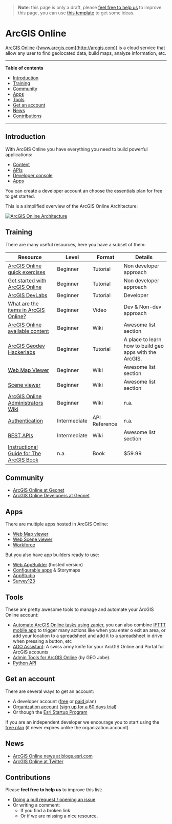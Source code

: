 > **Note**: this page is only a draft, please [feel free to help us](#contributions) to improve this page, you can use [this template](https://github.com/esri-es/awesome-arcgis/blob/master/RESOURCE_PAGE_TEMPLATE.md) to get some ideas.

# ArcGIS Online
[ArcGIS Online](http://www.esri.com/software/arcgis/arcgisonline)
([www.arcgis.com](http://arcgis.com)) is a cloud service that allow any user to
find geolocated data, build maps, analyze information, etc.

---

<!-- START doctoc generated TOC please keep comment here to allow auto update -->
<!-- DON'T EDIT THIS SECTION, INSTEAD RE-RUN doctoc TO UPDATE -->
**Table of contents**

- [Introduction](#introduction)
- [Training](#training)
- [Community](#community)
- [Apps](#apps)
- [Tools](#tools)
- [Get an account](#get-an-account)
- [News](#news)
- [Contributions](#contributions)

<!-- END doctoc generated TOC please keep comment here to allow auto update -->

---

## Introduction
With ArcGIS Online you have everything you need to build powerful applications:
* [Content](content/README.md)
* [APIs](rest-apis/ready-to-use-services/README.md)
* [Developer console](developer-console/README.md)
* [Apps](#Apps)

You can create a developer account an choose the essentials plan for free to get started.

This is a simplified overview of the ArcGIS Online Architecture:

[![ArcGIS Online Architecture](https://docs.google.com/drawings/d/1w7QLl1m2OKbJEDVax1nnuxIyyidHkKXuah7rxqlx3LM/pub?w=860&h=601)](https://docs.google.com/drawings/d/1w7QLl1m2OKbJEDVax1nnuxIyyidHkKXuah7rxqlx3LM/edit?usp=sharing)

## Training
There are many useful resources, here you have a subset of them:

|Resource|Level|Format|Details|
|---|---|---|---|
|[ArcGIS Online quick exercises](https://doc.arcgis.com/en/arcgis-online/get-started/online-quick-exercises.htm)|Beginner|Tutorial|Non developer approach|
|[Get started with ArcGIS Online](http://learn.arcgis.com/en/projects/get-started-with-arcgis-online/)|Beginner|Tutorial|Non developer approach|
|[ArcGIS DevLabs](https://developers.arcgis.com/labs/)|Beginner|Tutorial|Developer|
|[What are the items in ArcGIS Online?](http://odoe.net/blog/updated-arcgis-online-item-details-page/)|Beginner|Video|Dev & Non-dev approach
|[ArcGIS Online available content](content)|Beginner|Wiki|Awesome list section
|[ArcGIS Geodev Hackerlabs](https://github.com/Esri/geodev-hackerlabs)|Beginner|Tutorial|A place to learn how to build geo apps with the ArcGIS.|
|[Web Map Viewer](../web-map-viewer/README.md)|Beginner|Wiki|Awesome list section|
|[Scene viewer](../web-scene-viewer/README.md)|Beginner|Wiki|Awesome list section|
|[ArcGIS Online Administrators Wiki](https://github.com/Esri/ago-admin-wiki/wiki)|Beginner|Wiki|n.a.|
|[Authentication](https://developers.arcgis.com/authentication/)|Intermediate|API Reference|n.a.|
|[REST APIs](rest-apis)|Intermediate|Wiki|Awesome list section
|[Instructional Guide for The ArcGIS Book ](http://esripress.esri.com/display/index.cfm?fuseaction=display&websiteID=303&moduleID=0)|n.a.|Book|$59.99|

## Community
* [ArcGIS Online at Geonet](https://community.esri.com/community/gis/web-gis/arcgisonline)
* [ArcGIS Online Developers at Geonet](https://community.esri.com/community/developers/web-developers/arcgis-online-developers)

## Apps

There are multiple apps hosted in ArcGIS Online:
* [Web Map viewer](../web-map-viewer/README.md)
* [Web Scene viewer](../web-scene-viewer/README.md)
* [Workforce](../workforce/README.md)

But you also have app builders ready to use:
* [Web AppBuilder](../web-appbuilder/README.md) (hosted version)
* [Configurable apps](../configurable-apps/README.md) & Storymaps
* [AppStudio](../appstudio/README.md)
* [Survey123](../survey123/README.md)

## Tools
These are pretty awesome tools to manage and automate your ArcGIS Online account:
* [Automate ArcGIS Online tasks using zapier](https://zapier.com/zapbook/arcgis-online/),
you can also combine [IFTTT mobile app](https://ifttt.com/products) to trigger
many actions like when you enter o exit an area, or add your location to a spreadsheet
and add it to a spreadsheet in drive when pressing a button, etc
* [AGO Assistant](https://github.com/Esri/ago-assistant): A swiss army knife for your ArcGIS Online and Portal for ArcGIS accounts
* [Admin Tools for ArcGIS Online](https://marketplace.arcgis.com/listing.html?id=c34019b0623041608df4d06970a7a96a) (by GEO Jobe).
* [Python API](../../back-end/technologies/python/README.md)

## Get an account

There are several ways to get an account:
* A developer account ([free](https://developers.arcgis.com/sign-up/?origin=awesome-list) or [paid ](https://developers.arcgis.com/plans/) plan)
* [Organization account](http://www.esri.com/software/arcgis/arcgisonline/purchase) ([sign up for a 60 days trial](http://www.arcgis.com/features/free-trial.html?origin=awesome-list))
* Or though the [Esri Startup Program](https://developers.arcgis.com/startups/)

If you are an independent developer we encourage you to start using the
[free plan](https://developers.arcgis.com/sign-up/?origin=awesome-list) (it never expires unlike the organization account).

## News
* [ArcGIS Online news at blogs.esri.com](https://blogs.esri.com/esri/arcgis/category/arcgis-online/)
* [ArcGIS Online at Twitter](https://twitter.com/ArcGISOnline)

## Contributions
Please **feel free to help us** to improve this list:

* [Doing a pull request / opening an issue](https://github.com/hhkaos/awesome-arcgis#contributions)
* Or writing a comment:
  * If you find a broken link
  * Or if we are missing a nice resource.
